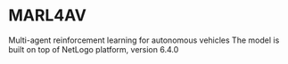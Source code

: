 # MARL4AV
 Multi-agent reinforcement learning for autonomous vehicles
 The model is built on top of NetLogo platform, version 6.4.0
